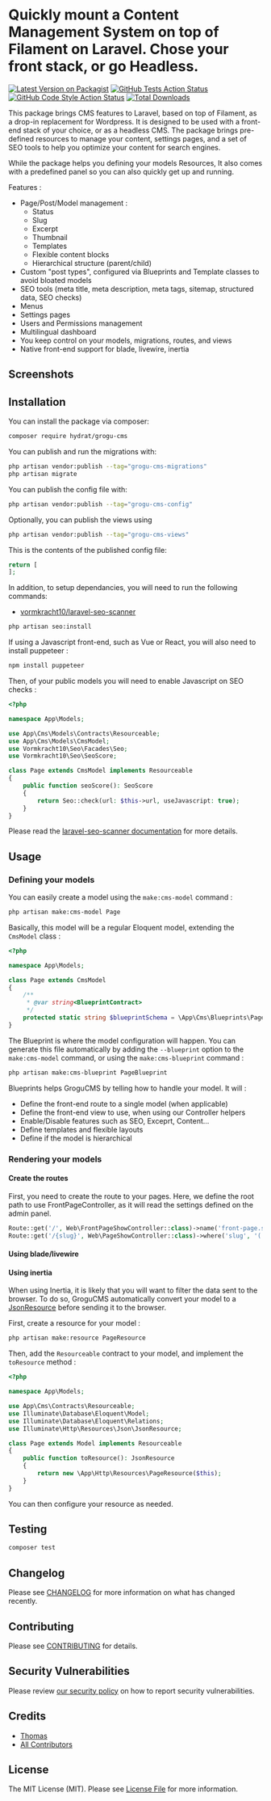 # Quickly mount a Content Management System on top of Filament on Laravel. Chose your front stack, or go Headless.

[![Latest Version on Packagist](https://img.shields.io/packagist/v/hydrat/grogu-cms.svg?style=flat-square)](https://packagist.org/packages/hydrat/grogu-cms)
[![GitHub Tests Action Status](https://img.shields.io/github/actions/workflow/status/hydrat/grogu-cms/run-tests.yml?branch=main&label=tests&style=flat-square)](https://github.com/hydrat/grogu-cms/actions?query=workflow%3Arun-tests+branch%3Amain)
[![GitHub Code Style Action Status](https://img.shields.io/github/actions/workflow/status/hydrat/grogu-cms/fix-php-code-style-issues.yml?branch=main&label=code%20style&style=flat-square)](https://github.com/hydrat/grogu-cms/actions?query=workflow%3A"Fix+PHP+code+style+issues"+branch%3Amain)
[![Total Downloads](https://img.shields.io/packagist/dt/hydrat/grogu-cms.svg?style=flat-square)](https://packagist.org/packages/hydrat/grogu-cms)



This package brings CMS features to Laravel, based on top of Filament, as a drop-in replacement for Wordpress. It is designed to be used with a front-end stack of your choice, or as a headless CMS.
The package brings pre-defined resources to manage your content, settings pages, and a set of SEO tools to help you optimize your content for search engines.

While the package helps you defining your models Resources, It also comes with a predefined panel so you can also quickly get up and running.

Features :
  - Page/Post/Model management :
    - Status
    - Slug
    - Excerpt
    - Thumbnail
    - Templates
    - Flexible content blocks
    - Hierarchical structure (parent/child)
  - Custom "post types", configured via Blueprints and Template classes to avoid bloated models
  - SEO tools (meta title, meta description, meta tags, sitemap, structured data, SEO checks)
  - Menus
  - Settings pages
  - Users and Permissions management
  - Multilingual dashboard
  - You keep control on your models, migrations, routes, and views
  - Native front-end support for blade, livewire, inertia

## Screenshots



## Installation

You can install the package via composer:

```bash
composer require hydrat/grogu-cms
```

You can publish and run the migrations with:

```bash
php artisan vendor:publish --tag="grogu-cms-migrations"
php artisan migrate
```

You can publish the config file with:

```bash
php artisan vendor:publish --tag="grogu-cms-config"
```

Optionally, you can publish the views using

```bash
php artisan vendor:publish --tag="grogu-cms-views"
```

This is the contents of the published config file:

```php
return [
];
```

In addition, to setup dependancies, you will need to run the following commands:

- [vormkracht10/laravel-seo-scanner](https://github.com/vormkracht10/laravel-seo-scanner)

```bash
php artisan seo:install
```

If using a Javascript front-end, such as Vue or React, you will also need to install puppeteer :

```bash
npm install puppeteer
```

Then, of your public models you will need to enable Javascript on SEO checks :

```php
<?php

namespace App\Models;

use App\Cms\Models\Contracts\Resourceable;
use App\Cms\Models\CmsModel;
use Vormkracht10\Seo\Facades\Seo;
use Vormkracht10\Seo\SeoScore;

class Page extends CmsModel implements Resourceable
{
    public function seoScore(): SeoScore
    {
        return Seo::check(url: $this->url, useJavascript: true);
    }
}
```

Please read the [laravel-seo-scanner documentation](https://github.com/vormkracht10/laravel-seo-scanner) for more details.

## Usage

### Defining your models

You can easily create a model using the `make:cms-model` command :

```bash
php artisan make:cms-model Page
```

Basically, this model will be a regular Eloquent model, extending the `CmsModel` class :

```php
<?php

namespace App\Models;

class Page extends CmsModel
{
    /**
     * @var string<BlueprintContract>
     */
    protected static string $blueprintSchema = \App\Cms\Blueprints\PageBlueprint::class;
}
```

The Blueprint is where the model configuration will happen. You can generate this file automatically by adding the `--blueprint` option to the `make:cms-model` command, or using the `make:cms-blueprint` command :

```bash
php artisan make:cms-blueprint PageBlueprint
```

Blueprints helps GroguCMS by telling how to handle your model.
It will :
  - Define the front-end route to a single model (when applicable)
  - Define the front-end view to use, when using our Controller helpers
  - Enable/Disable features such as SEO, Exceprt, Content...
  - Define templates and flexible layouts
  - Define if the model is hierarchical

### Rendering your models

#### Create the routes

First, you need to create the route to your pages. Here, we define the root path to use FrontPageController, as it will read the settings defined on the admin panel.

```php
Route::get('/', Web\FrontPageShowController::class)->name('front-page.show');
Route::get('/{slug}', Web\PageShowController::class)->where('slug', '(.*)')->name('pages.show');
```

#### Using blade/livewire


#### Using inertia

When using Inertia, it is likely that you will want to filter the data sent to the browser.
To do so, GroguCMS automatically convert your model to a [JsonResource](https://laravel.com/docs/10.x/eloquent-resources) before sending it to the browser.

First, create a resource for your model :

```bash
php artisan make:resource PageResource
```

Then, add the `Resourceable` contract to your model, and implement the `toResource` method :

```php
<?php

namespace App\Models;

use App\Cms\Contracts\Resourceable;
use Illuminate\Database\Eloquent\Model;
use Illuminate\Database\Eloquent\Relations;
use Illuminate\Http\Resources\Json\JsonResource;

class Page extends Model implements Resourceable
{
    public function toResource(): JsonResource
    {
        return new \App\Http\Resources\PageResource($this);
    }
}
```

You can then configure your resource as needed.

## Testing

```bash
composer test
```

## Changelog

Please see [CHANGELOG](CHANGELOG.md) for more information on what has changed recently.

## Contributing

Please see [CONTRIBUTING](.github/CONTRIBUTING.md) for details.

## Security Vulnerabilities

Please review [our security policy](../../security/policy) on how to report security vulnerabilities.

## Credits

- [Thomas](https://github.com/Hydrat)
- [All Contributors](../../contributors)

## License

The MIT License (MIT). Please see [License File](LICENSE.md) for more information.
